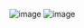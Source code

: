 ![image](https://github.com/user-attachments/assets/fcf655b1-7b2d-46c3-bb95-2219a470b9ac)
![image](https://github.com/user-attachments/assets/eb867333-f5f2-473d-bd68-284f6d2be6b9)
